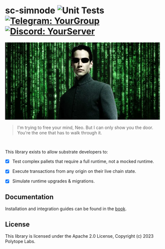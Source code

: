 # sc-simnode ![Unit Tests](https://github.com/polytope-labs/sc-simnode/actions/workflows/ci.yml/badge.svg) [![Telegram: YourGroup](https://img.shields.io/badge/-Telegram-blue?style=flat-square&logo=Telegram&logoColor=white&link=https://t.me/YourGroup)](https://t.me/sc_simnode) [![Discord: YourServer](https://img.shields.io/badge/-Discord-7289DA?style=flat-square&logo=Discord&logoColor=white&link=https://discord.gg/YourServer)](https://discord.gg/vKAa3XcCBX)

![alt text](./assets/neo.webp)

> I'm trying to free your mind, Neo. But I can only show you the door. You're the one that has to walk through it.

<br />

This library exists to allow substrate developers to:
 - [x] Test complex pallets that require a full runtime, not a mocked runtime.
 - [x] Execute transactions from any origin on their live chain state.
 - [x] Simulate runtime upgrades & migrations.


## Documentation

Installation and integration guides can be found in the [book](https://simnode.polytope.technology).

## License

This library is licensed under the Apache 2.0 License, Copyright (c) 2023 Polytope Labs.